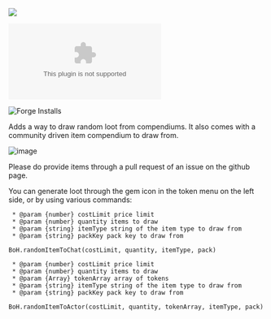 ![](https://img.shields.io/badge/Foundry-v0.8.6-informational)

![Latest Release Download Count](https://img.shields.io/github/downloads/kandashi/kandashis-bag-of-hoarding/latest/module.zip)

![Forge Installs](https://img.shields.io/badge/dynamic/json?label=Forge%20Installs&query=package.installs&suffix=%25&url=https%3A%2F%2Fforge-vtt.com%2Fapi%2Fbazaar%2Fpackage%2Fkandashis-bag-of-hoarding&colorB=4aa94a)

Adds a way to draw random loot from compendiums. It also comes with a community driven item compendium to draw from.

![image](https://user-images.githubusercontent.com/1347785/121760758-457ccc80-cb24-11eb-948c-07184db2534e.png)


Please do provide items through a pull request of an issue on the github page.


You can generate loot through the gem icon in the token menu on the left side, or by using various commands:

     * @param {number} costLimit price limit
     * @param {number} quantity items to draw
     * @param {string} itemType string of the item type to draw from
     * @param {string} packKey pack key to draw from
`BoH.randomItemToChat(costLimit, quantity, itemType, pack)`


     * @param {number} costLimit price limit
     * @param {number} quantity items to draw
     * @param {Array} tokenArray array of tokens 
     * @param {string} itemType string of the item type to draw from
     * @param {string} packKey pack key to draw from
`BoH.randomItemToActor(costLimit, quantity, tokenArray, itemType, pack)`

